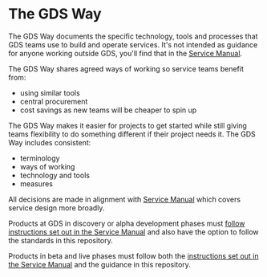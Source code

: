 # The GDS Way

The GDS Way documents the specific technology, tools and processes that GDS teams use to build and operate services. It's not intended as guidance for anyone working outside GDS, you'll find that in the [Service Manual](https://www.gov.uk/service-manual).

The GDS Way shares agreed ways of working so service teams benefit from:

* using similar tools
* central procurement
* cost savings as new teams will be cheaper to spin up

The GDS Way makes it easier for projects to get started while still giving teams flexibility to do something different if their project needs it. The GDS Way includes consistent:

* terminology
* ways of working
* technology and tools
* measures

All decisions are made in alignment with [Service Manual](https://www.gov.uk/service-manual) which covers service design more broadly.

Products at GDS in discovery or alpha development phases must [follow instructions set out in the Service Manual](https://www.gov.uk/service-manual/agile-delivery) and also have the option to follow the standards in this repository.

Products in beta and live phases must follow both the [instructions set out in the Service Manual](https://www.gov.uk/service-manual/agile-delivery) and the guidance in this repository.
